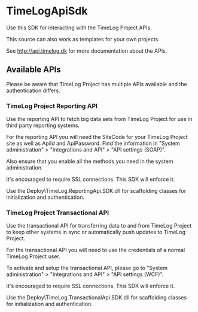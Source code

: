 # TimeLogApiSdk

Use this SDK for interacting with the TimeLog Project APIs. 

This source can also work as templates for your own projects. 

See http://api.timelog.dk for more documentation about the APIs.

## Available APIs

Please be aware that TimeLog Project has multiple APIs available and the authentication differs.

### TimeLog Project Reporting API

Use the reporting API to fetch big data sets from TimeLog Project for use in third party reporting systems.

For the reporting API you will need the SiteCode for your TimeLog Project site as well as ApiId and ApiPassword. Find the information in "System administration" > "Integrations and API" > "API settings (SOAP)".

Also ensure that you enable all the methods you need in the system administration.

It's encouraged to require SSL connections. This SDK will enforce it.

Use the Deploy\TimeLog.ReportingApi.SDK.dll for scaffolding classes for initialization and authentication.

### TimeLog Project Transactional API

Use the transactional API for transferring data to and from TimeLog Project to keep other systems in sync or automatically push updates to TimeLog Project.

For the transactional API you will need to use the credentials of a normal TimeLog Project user.

To activate and setup the transactional API, please go to "System administration" > "Integrations and API" > "API settings (WCF)".

It's encouraged to require SSL connections. This SDK will enforce it.

Use the Deploy\TimeLog.TransactionalApi.SDK.dll for scaffolding classes for initialization and authentication.
